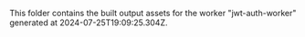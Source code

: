 This folder contains the built output assets for the worker "jwt-auth-worker" generated at 2024-07-25T19:09:25.304Z.